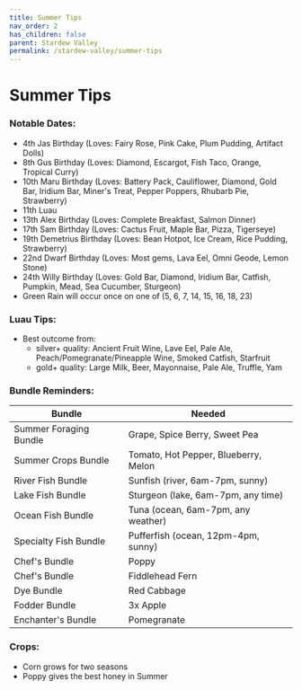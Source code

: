 ```yaml
---
title: Summer Tips
nav_order: 2
has_children: false
parent: Stardew Valley
permalink: /stardew-valley/summer-tips
---
```

# Summer Tips

### Notable Dates:
- 4th Jas Birthday (Loves: Fairy Rose, Pink Cake, Plum Pudding, Artifact Dolls)
- 8th Gus Birthday (Loves: Diamond, Escargot, Fish Taco, Orange, Tropical Curry)
- 10th Maru Birthday (Loves: Battery Pack, Cauliflower, Diamond, Gold Bar, Iridium Bar, Miner's Treat, Pepper Poppers, Rhubarb Pie, Strawberry)
- 11th Luau
- 13th Alex Birthday (Loves: Complete Breakfast, Salmon Dinner)
- 17th Sam Birthday (Loves: Cactus Fruit, Maple Bar, Pizza, Tigerseye)
- 19th Demetrius Birthday (Loves: Bean Hotpot, Ice Cream, Rice Pudding, Strawberry)
- 22nd Dwarf Birthday (Loves: Most gems, Lava Eel, Omni Geode, Lemon Stone)
- 24th Willy Birthday (Loves: Gold Bar, Diamond, Iridium Bar, Catfish, Pumpkin, Mead, Sea Cucumber, Sturgeon)
- Green Rain will occur once on one of (5, 6, 7, 14, 15, 16, 18, 23)

### Luau Tips:
- Best outcome from:
    - silver+ quality: Ancient Fruit Wine, Lave Eel, Pale Ale, Peach/Pomegranate/Pineapple Wine, Smoked Catfish, Starfruit
    - gold+ quality: Large Milk, Beer, Mayonnaise, Pale Ale, Truffle, Yam

### Bundle Reminders:

| Bundle | Needed |
|-|-|
| Summer Foraging Bundle | Grape, Spice Berry, Sweet Pea |
| Summer Crops Bundle | Tomato, Hot Pepper, Blueberry, Melon |
| River Fish Bundle | Sunfish (river, 6am-7pm, sunny) |
| Lake Fish Bundle | Sturgeon (lake, 6am-7pm, any time) |
| Ocean Fish Bundle | Tuna (ocean, 6am-7pm, any weather) |
| Specialty Fish Bundle | Pufferfish (ocean, 12pm-4pm, sunny) |
| Chef's Bundle | Poppy |
| Chef's Bundle | Fiddlehead Fern |
| Dye Bundle | Red Cabbage |
| Fodder Bundle | 3x Apple |
| Enchanter's Bundle | Pomegranate |

### Crops:
- Corn grows for two seasons
- Poppy gives the best honey in Summer